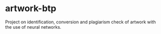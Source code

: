 # artwork-btp
Project on identification, conversion and plagiarism check of artwork with the use of neural networks.
